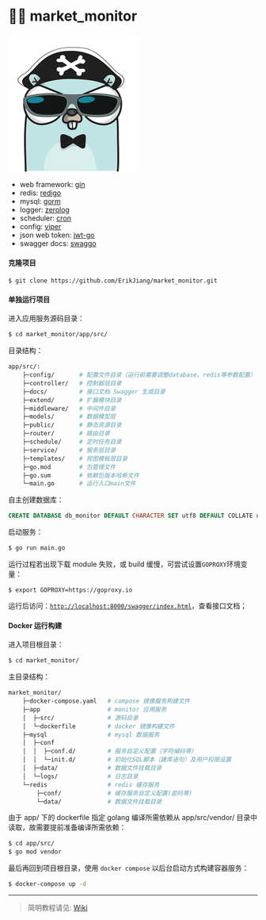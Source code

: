 # :guardsman: market_monitor

![gopher](./app/src/public/gopher.png)

* web framework: [gin](https://github.com/gin-gonic/gin)
* redis: [redigo](https://github.com/gomodule/redigo)
* mysql: [gorm](https://github.com/jinzhu/gorm)
* logger: [zerolog](https://github.com/rs/zerolog)
* scheduler: [cron](https://github.com/robfig/cron)
* config: [viper](https://github.com/spf13/viper)
* json web token: [jwt-go](https://github.com/dgrijalva/jwt-go)
* swagger docs: [swaggo](https://github.com/swaggo/gin-swagger)

#### 克隆项目
``` shell
$ git clone https://github.com/ErikJiang/market_monitor.git
```

#### 单独运行项目

进入应用服务源码目录：
``` bash
$ cd market_monitor/app/src/
```

目录结构：
``` bash
app/src/:
    ├─config/       # 配置文件目录（运行前需要调整database、redis等参数配置）
    ├─controller/   # 控制器层目录
    ├─docs/         # 接口文档 Swagger 生成目录
    ├─extend/       # 扩展模块目录
    ├─middleware/   # 中间件目录
    ├─models/       # 数据模型层
    ├─public/       # 静态资源目录
    ├─router/       # 路由目录
    ├─schedule/     # 定时任务目录
    ├─service/      # 服务层目录
    ├─templates/    # 视图模板层目录
    ├─go.mod        # 包管理文件
    ├─go.sum        # 依赖包版本哈希文件
    └─main.go       # 运行入口main文件
```

自主创建数据库：
``` sql
CREATE DATABASE db_monitor DEFAULT CHARACTER SET utf8 DEFAULT COLLATE utf8_general_ci;
```

启动服务：
``` bash
$ go run main.go
```

运行过程若出现下载 module 失败，或 build 缓慢，可尝试设置`GOPROXY`环境变量：
``` shell
$ export GOPROXY=https://goproxy.io
```

运行后访问：[`http://localhost:8000/swagger/index.html`](http://localhost:8000/swagger/index.html)，查看接口文档；

#### Docker 运行构建
进入项目根目录：
``` bash
$ cd market_monitor/
```

主目录结构：
``` bash
market_monitor/
    ├─docker-compose.yaml   # compose 镜像服务构建文件
    ├─app                   # monitor 应用服务
    │  ├─src/               # 源码目录
    │  └─dockerfile         # docker 镜像构建文件
    ├─mysql                 # mysql 数据服务
    │  ├─conf
    │  │  ├─conf.d/         # 服务自定义配置（字符编码等）
    │  │  └─init.d/         # 初始化SQL脚本（建库语句）及用户权限设置
    │  ├─data/              # 数据文件挂载目录
    │  └─logs/              # 日志目录
    └─redis                 # redis 缓存服务
        ├─conf/             # 缓存服务自定义配置(密码等)
        └─data/             # 数据文件挂载目录
```

由于 app/ 下的 dockerfile 指定 golang 编译所需依赖从 app/src/vendor/ 目录中读取，故需要提前准备编译所需依赖：
``` bash
$ cd app/src/
$ go mod vendor
```

最后再回到项目根目录，使用 `docker compose` 以后台启动方式构建容器服务：
``` bash
$ docker-compose up -d
```

---

> 简明教程请见: [Wiki](https://github.com/ErikJiang/market_monitor/wiki)

